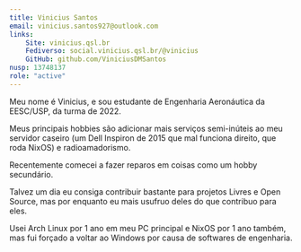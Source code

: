 ```yaml
---
title: Vinicius Santos
email: vinicius.santos927@outlook.com
links:
    Site: vinicius.qsl.br
    Fediverso: social.vinicius.qsl.br/@vinicius
    GitHub: github.com/ViniciusDMSantos
nusp: 13748137
role: "active"
---
```


Meu nome é Vinicius, e sou estudante de Engenharia Aeronáutica da EESC/USP, da turma de 2022.

Meus principais hobbies são adicionar mais serviços semi-inúteis ao meu servidor caseiro (um Dell Inspiron de 2015 que mal funciona direito, que roda NixOS) e radioamadorismo.

Recentemente comecei a fazer reparos em coisas como um hobby secundário.

Talvez um dia eu consiga contribuir bastante para projetos Livres e Open Source, mas por enquanto eu mais usufruo deles do que contribuo para eles.

Usei Arch Linux por 1 ano em meu PC principal e NixOS por 1 ano também, mas fui forçado a voltar ao Windows por causa de softwares de engenharia.